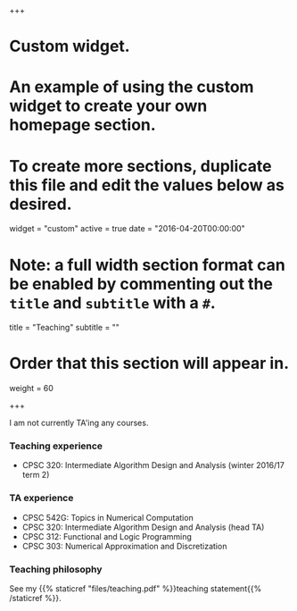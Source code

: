 +++
# Custom widget.
# An example of using the custom widget to create your own homepage section.
# To create more sections, duplicate this file and edit the values below as desired.
widget = "custom"
active = true
date = "2016-04-20T00:00:00"

# Note: a full width section format can be enabled by commenting out the `title` and `subtitle` with a `#`.
title = "Teaching"
subtitle = ""

# Order that this section will appear in.
weight = 60

+++

I am not currently TA'ing any courses.

### Teaching experience
- CPSC 320: Intermediate Algorithm Design and Analysis (winter 2016/17 term 2)

### TA experience
- CPSC 542G: Topics in Numerical Computation
- CPSC 320: Intermediate Algorithm Design and Analysis (head TA)
- CPSC 312: Functional and Logic Programming
- CPSC 303: Numerical Approximation and Discretization

### Teaching philosophy
See my {{% staticref "files/teaching.pdf" %}}teaching statement{{% /staticref %}}.